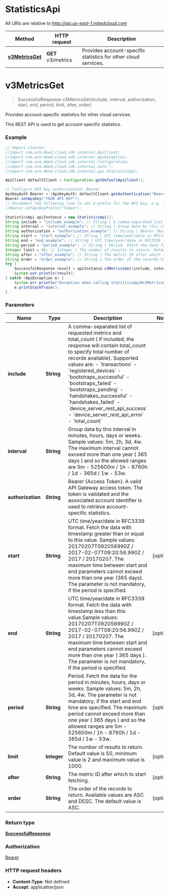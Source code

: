 # StatisticsApi

All URIs are relative to *http://api.us-east-1.mbedcloud.com*

Method | HTTP request | Description
------------- | ------------- | -------------
[**v3MetricsGet**](StatisticsApi.md#v3MetricsGet) | **GET** v3/metrics | Provides account-specific statistics for other cloud services.


<a name="v3MetricsGet"></a>
# **v3MetricsGet**
> SuccessfulResponse v3MetricsGet(include, interval, authorization, start, end, period, limit, after, order)

Provides account-specific statistics for other cloud services.

This REST API is used to get account-specific statistics.

### Example
```java
// Import classes:
//import com.arm.mbed.cloud.sdk.internal.ApiClient;
//import com.arm.mbed.cloud.sdk.internal.ApiException;
//import com.arm.mbed.cloud.sdk.internal.Configuration;
//import com.arm.mbed.cloud.sdk.internal.auth.*;
//import com.arm.mbed.cloud.sdk.internal.api.StatisticsApi;

ApiClient defaultClient = Configuration.getDefaultApiClient();

// Configure API key authorization: Bearer
ApiKeyAuth Bearer = (ApiKeyAuth) defaultClient.getAuthentication("Bearer");
Bearer.setApiKey("YOUR API KEY");
// Uncomment the following line to set a prefix for the API key, e.g. "Token" (defaults to null)
//Bearer.setApiKeyPrefix("Token");

StatisticsApi apiInstance = new StatisticsApi();
String include = "include_example"; // String | A comma-separated list of requested metrics and total_count ( if included, the response will contain total_count to specify total number of records available). Supported values are:  - `transactions` - `registered_devices` - `bootstraps_successful` - `bootstraps_failed` - `bootstraps_pending` - `handshakes_successful` - `handshakes_failed` - `device_server_rest_api_success` - `device_server_rest_api_error` - `total_count` 
String interval = "interval_example"; // String | Group data by this interval in minutes, hours, days or weeks. Sample values: 5m, 2h, 3d, 4w. The maximum interval cannot exceed more than one year ( 365 days ) and so the allowed ranges are 5m - 525600m / 1h - 8760h / 1d - 365d / 1w - 53w. 
String authorization = "authorization_example"; // String | Bearer {Access Token}. A valid API Gateway access token. The token is validated and the associated account identifier is used to retrieve account-specific statistics. 
String start = "start_example"; // String | UTC time/year/date in RFC3339 format. Fetch the data with timestamp greater than or equal to this value. Sample values: 20170207T092056990Z / 2017-02-07T09:20:56.990Z / 2017 / 20170207. The maximum time between start and end parameters cannot exceed more than one year (365 days). The parameter is not mandatory, if the period is specified. 
String end = "end_example"; // String | UTC time/year/date in RFC3339 format. Fetch the data with timestamp less than this value.Sample values: 20170207T092056990Z / 2017-02-07T09:20:56.990Z / 2017 / 20170207. The maximum time between start and end parameters cannot exceed more than one year ( 365 days ). The parameter is not mandatory, if the period is specified. 
String period = "period_example"; // String | Period. Fetch the data for the period in minutes, hours, days or weeks. Sample values: 5m, 2h, 3d, 4w. The parameter is not mandatory, if the start and end time are specified. The maximum period cannot exceed more than one year ( 365 days ) and so the allowed ranges are 5m - 525600m / 1h - 8760h / 1d - 365d / 1w - 53w. 
Integer limit = 56; // Integer | The number of results to return. Default value is 50, minimum value is 2 and maximum value is 1000. 
String after = "after_example"; // String | The metric ID after which to start fetching. 
String order = "order_example"; // String | The order of the records to return. Available values are ASC and DESC. The default value is ASC. 
try {
    SuccessfulResponse result = apiInstance.v3MetricsGet(include, interval, authorization, start, end, period, limit, after, order);
    System.out.println(result);
} catch (ApiException e) {
    System.err.println("Exception when calling StatisticsApi#v3MetricsGet");
    e.printStackTrace();
}
```

### Parameters

Name | Type | Description  | Notes
------------- | ------------- | ------------- | -------------
 **include** | **String**| A comma-separated list of requested metrics and total_count ( if included, the response will contain total_count to specify total number of records available). Supported values are:  - &#x60;transactions&#x60; - &#x60;registered_devices&#x60; - &#x60;bootstraps_successful&#x60; - &#x60;bootstraps_failed&#x60; - &#x60;bootstraps_pending&#x60; - &#x60;handshakes_successful&#x60; - &#x60;handshakes_failed&#x60; - &#x60;device_server_rest_api_success&#x60; - &#x60;device_server_rest_api_error&#x60; - &#x60;total_count&#x60;  |
 **interval** | **String**| Group data by this interval in minutes, hours, days or weeks. Sample values: 5m, 2h, 3d, 4w. The maximum interval cannot exceed more than one year ( 365 days ) and so the allowed ranges are 5m - 525600m / 1h - 8760h / 1d - 365d / 1w - 53w.  |
 **authorization** | **String**| Bearer {Access Token}. A valid API Gateway access token. The token is validated and the associated account identifier is used to retrieve account-specific statistics.  |
 **start** | **String**| UTC time/year/date in RFC3339 format. Fetch the data with timestamp greater than or equal to this value. Sample values: 20170207T092056990Z / 2017-02-07T09:20:56.990Z / 2017 / 20170207. The maximum time between start and end parameters cannot exceed more than one year (365 days). The parameter is not mandatory, if the period is specified.  | [optional]
 **end** | **String**| UTC time/year/date in RFC3339 format. Fetch the data with timestamp less than this value.Sample values: 20170207T092056990Z / 2017-02-07T09:20:56.990Z / 2017 / 20170207. The maximum time between start and end parameters cannot exceed more than one year ( 365 days ). The parameter is not mandatory, if the period is specified.  | [optional]
 **period** | **String**| Period. Fetch the data for the period in minutes, hours, days or weeks. Sample values: 5m, 2h, 3d, 4w. The parameter is not mandatory, if the start and end time are specified. The maximum period cannot exceed more than one year ( 365 days ) and so the allowed ranges are 5m - 525600m / 1h - 8760h / 1d - 365d / 1w - 53w.  | [optional]
 **limit** | **Integer**| The number of results to return. Default value is 50, minimum value is 2 and maximum value is 1000.  | [optional]
 **after** | **String**| The metric ID after which to start fetching.  | [optional]
 **order** | **String**| The order of the records to return. Available values are ASC and DESC. The default value is ASC.  | [optional]

### Return type

[**SuccessfulResponse**](SuccessfulResponse.md)

### Authorization

[Bearer](../README.md#Bearer)

### HTTP request headers

 - **Content-Type**: Not defined
 - **Accept**: application/json

